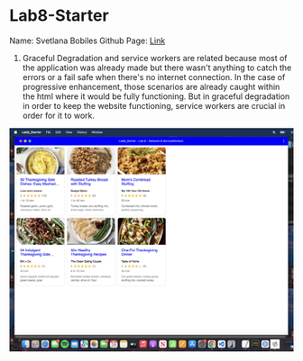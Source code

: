 # Lab8-Starter

Name: Svetlana Bobiles
Github Page: [Link]()

1) Graceful Degradation and service workers are related because most of the application was already made but there wasn't anything to catch the errors or a fail safe when there's no internet connection. In the case of progressive enhancement, those scenarios are already caught within the html where it would be fully functioning. But in graceful degradation in order to keep the website functioning, service workers are crucial in order for it to work.

![PWA Screenshot](./assets/pwa.png)